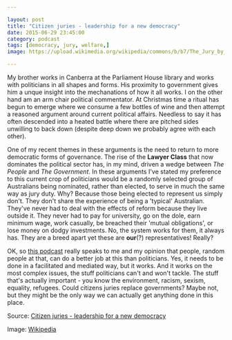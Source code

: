 ```yaml
---

layout: post
title: "Citizen juries - leadership for a new democracy"
date: 2015-06-29 23:45:00
category: podcast
tags: [democracy, jury, welfare,]
image: https://upload.wikimedia.org/wikipedia/commons/b/b7/The_Jury_by_John_Morgan.jpg

---
```


My brother works in Canberra at the Parliament House library and works with politicians in all shapes and forms. His proximity to government gives him a unque insight into the mechanations of how it all works. I on the other hand am an arm chair political commentator. At Christmas time a ritual has begun to emerge where we consume a few bottles of wine and then attempt a reasoned argument around current political affairs. Needless to say it has often descended into a heated battle where there are pitched sides unwilling to back down (despite deep down we probably agree with each other). 

One of my recent themes in these arguments is the need to return to more democratic forms
of governance. The rise of the **Lawyer Class** that now dominates the political sector has, in my mind, driven a wedge between *The People* and *The Government*. In these arguments I've stated my preference to this current crop of politicians would be a randomly selected group of Australians being nominated, rather than elected, to serve in much the same way as jury duty. Why? Because those being elected to represent us simply don't. They don't share the experience of being a 'typical' Australian. They've never had to deal with the effects of reform because they live outside it. They never had to pay for university, go on the dole, earn minimum wage, work casually,  be breached their 'mutual obligations', or lose money on dodgy investments. No, the system works for them, it always has. They are a breed apart yet these are **our**(?) representatives! Really? 

OK, so [this podcast](https://itunes.apple.com/au/podcast/big-ideas-full-program-podcast/id164330831?mt=2&i=344319168) really speaks to me and my opinion that people, random people at that, can do a better job at this than politicians. Yes, it needs to be done in a facilitated and mediated way, but it works. And it works on the most complex issues, the stuff politicians can't and won't tackle. The stuff that's actually important - you know the environment, racism, sexism, equality, refugees. Could citizens juries replace governments? Maybe not, but they might be the only way we can actually get anything done in this place. 


Source: [Citizen juries - leadership for a new democracy](https://itunes.apple.com/au/podcast/big-ideas-full-program-podcast/id164330831?mt=2&i=344319168)

Image: [Wikipedia](https://en.m.wikipedia.org/wiki/Jury)
